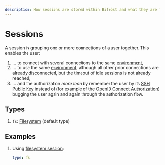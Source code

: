 ```yaml
---
description: How sessions are stored within Bifröst and what they are for.
---
```


# Sessions

A session is grouping one or more connections of a user together. This enables the user:

1. ... to connect with several connections to the same [environment](../environment/index.md),
2. ... to use the same [environment](../environment/index.md), although all other prior connections are already disconnected, but the timeout of idle sessions is not already reached,
3. ... and the authorization _more lean_ by remember the user by its [SSH Public Key](../data-type.md#ssh-public-key) instead of (for example of the [OpenID Connect Authorization](../authorization/oidc.md)) bugging the user again and again through the authorization flow.

## Types

1. `fs`: [Filesystem](fs.md) (default type)

## Examples

1. Using [filesystem session](fs.md):
   ```yaml
   type: fs
   ```
